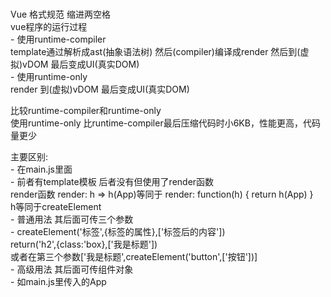 #  

Vue 格式规范 缩进两空格  
vue程序的运行过程  
    - 使用runtime-compiler  
        template通过解析成ast(抽象语法树) 然后(compiler)编译成render 然后到(虚拟)vDOM 最后变成UI(真实DOM)  
    - 使用runtime-only  
        render 到(虚拟)vDOM 最后变成UI(真实DOM)  

比较runtime-compiler和runtime-only  
使用runtime-only 比runtime-compiler最后压缩代码时小6KB，性能更高，代码量更少  

主要区别:  
    - 在main.js里面  
        - 前者有template模板 后者没有但使用了render函数  
render函数
render: h => h(App)等同于
    render: function(h) {
        return h(App)
    }  
h等同于createElement  
    - 普通用法 其后面可传三个参数  
        - createElement('标签',{标签的属性},['标签后的内容'])  
        return('h2',{class:'box},['我是标题'])  
        或者在第三个参数['我是标题',createElement('button',['按钮'])]  
    - 高级用法 其后面可传组件对象  
        - 如main.js里传入的App  
